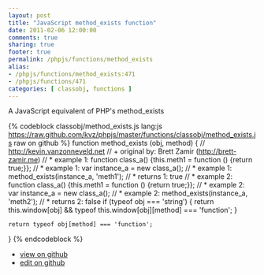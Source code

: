 ```yaml
---
layout: post
title: "JavaScript method_exists function"
date: 2011-02-06 12:00:00
comments: true
sharing: true
footer: true
permalink: /phpjs/functions/method_exists
alias:
- /phpjs/functions/method_exists:471
- /phpjs/functions/471
categories: [ classobj, functions ]
---
```

A JavaScript equivalent of PHP's method_exists
<!-- more -->
{% codeblock classobj/method_exists.js lang:js https://raw.github.com/kvz/phpjs/master/functions/classobj/method_exists.js raw on github %}
function method_exists (obj, method) {
    // http://kevin.vanzonneveld.net
    // +   original by: Brett Zamir (http://brett-zamir.me)
    // *     example 1: function class_a() {this.meth1 = function () {return true;}};
    // *     example 1: var instance_a = new class_a();
    // *     example 1: method_exists(instance_a, 'meth1');
    // *     returns 1: true
    // *     example 2: function class_a() {this.meth1 = function () {return true;}};
    // *     example 2: var instance_a = new class_a();
    // *     example 2: method_exists(instance_a, 'meth2');
    // *     returns 2: false
    if (typeof obj === 'string') {
        return this.window[obj] && typeof this.window[obj][method] === 'function';
    }

    return typeof obj[method] === 'function';
}
{% endcodeblock %}
<ul>
 <li><a href="https://github.com/kvz/phpjs/blob/master/functions/classobj/method_exists.js">view on github</a></li>
 <li><a href="https://github.com/kvz/phpjs/edit/master/functions/classobj/method_exists.js">edit on github</a></li>
</ul>
